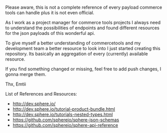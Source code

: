 Please aware, this is not a complete reference of every payload commerce tools can handle plus it is not even official.

As I work as a project manager for commerce tools projects I always need to understand the possibilities of endpoints
and found different resources for the json payloads of this wonderful api.

To give myself a better understanding of commercetools and my development team a better resource to look into I just
started creating this repository. Its basically an aggregation of every (currently) available resource.

If you find something changed or missing, feel free to add push changes, I gonna merge them.


Thx,
Emtii



List of References and Resources:
* http://dev.sphere.io/
* http://dev.sphere.io/tutorial-product-bundle.html
* http://dev.sphere.io/tutorials-nested-types.html
* https://github.com/sphereio/sphere-json-schemas
* https://github.com/sphereio/sphere-api-reference
